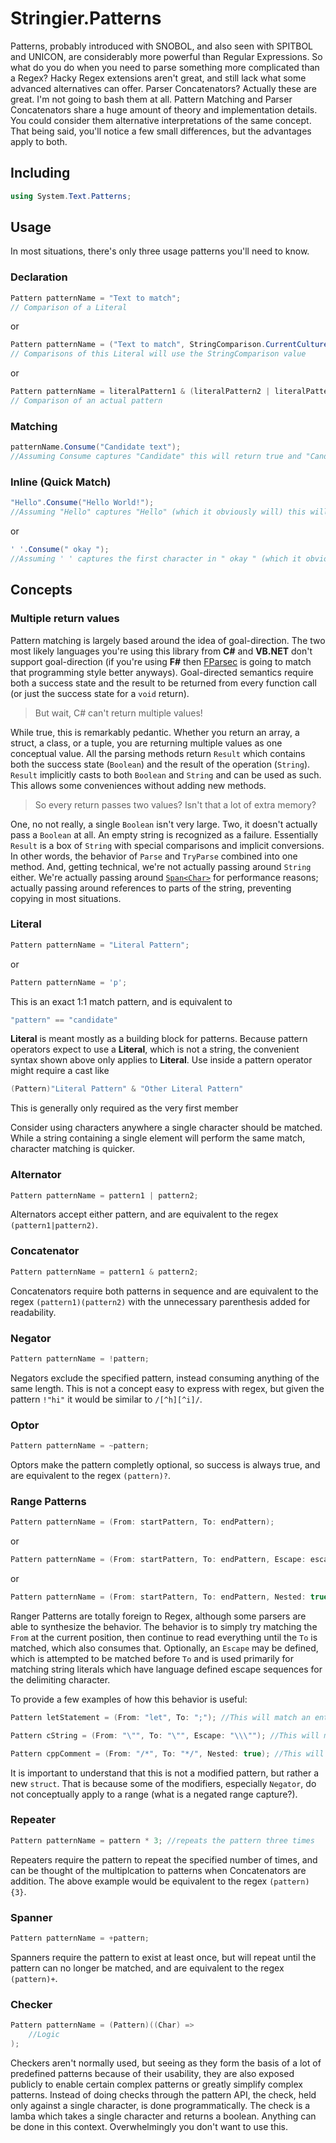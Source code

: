 ﻿# Stringier.Patterns

Patterns, probably introduced with SNOBOL, and also seen with SPITBOL and UNICON, are considerably more powerful than Regular Expressions. So what do you do when you need to parse something more complicated than a Regex? Hacky Regex extensions aren't great, and still lack what some advanced alternatives can offer. Parser Concatenators? Actually these are great. I'm not going to bash them at all. Pattern Matching and Parser Concatenators share a huge amount of theory and implementation details. You could consider them alternative interpretations of the same concept. That being said, you'll notice a few small differences, but the advantages apply to both.

## Including

~~~~csharp
using System.Text.Patterns;
~~~~

## Usage

In most situations, there's only three usage patterns you'll need to know.

### Declaration

~~~~csharp
Pattern patternName = "Text to match";
// Comparison of a Literal
~~~~
or
~~~~csharp
Pattern patternName = ("Text to match", StringComparison.CurrentCultureIgnoreCase);
// Comparisons of this Literal will use the StringComparison value
~~~~
or
~~~~csharp
Pattern patternName = literalPattern1 & (literalPattern2 | literalPattern3);
// Comparison of an actual pattern
~~~~

### Matching

~~~~csharp
patternName.Consume("Candidate text");
//Assuming Consume captures "Candidate" this will return true and "Candidate"
~~~~

### Inline (Quick Match)

~~~~csharp
"Hello".Consume("Hello World!");
//Assuming "Hello" captures "Hello" (which it obviously will) this will return true and "Hello"
~~~~
or
~~~~csharp
' '.Consume(" okay ");
//Assuming ' ' captures the first character in " okay " (which it obviously will) this will return true and " ".
~~~~

## Concepts

### Multiple return values

Pattern matching is largely based around the idea of goal-direction. The two most likely languages you're using this library from **C#** and **VB.NET** don't support goal-direction (if you're using **F#** then [FParsec](http://www.quanttec.com/fparsec/) is going to match that programming style better anyways). Goal-directed semantics require both a success state and the result to be returned from every function call (or just the success state for a `void` return).

> But wait, C# can't return multiple values!

While true, this is remarkably pedantic. Whether you return an array, a struct, a class, or a tuple, you are returning multiple values as one conceptual value. All the parsing methods return `Result` which contains both the success state (`Boolean`) and the result of the operation (`String`). `Result` implicitly casts to both `Boolean` and `String` and can be used as such. This allows some conveniences without adding new methods.

> So every return passes two values? Isn't that a lot of extra memory?

One, no not really, a single `Boolean` isn't very large. Two, it doesn't actually pass a `Boolean` at all. An empty string is recognized as a failure. Essentially `Result` is a box of `String` with special comparisons and implicit conversions. In other words, the behavior of `Parse` and `TryParse` combined into one method. And, getting technical, we're not actually passing around `String` either. We're actually passing around [`Span<Char>`](https://docs.microsoft.com/en-us/dotnet/api/system.span-1) for performance reasons; actually passing around references to parts of the string, preventing copying in most situations.

### Literal

~~~~csharp
Pattern patternName = "Literal Pattern";
~~~~
or
~~~~csharp
Pattern patternName = 'p';
~~~~

This is an exact 1:1 match pattern, and is equivalent to
~~~~csharp
"pattern" == "candidate"
~~~~~
**Literal** is meant mostly as a building block for patterns. Because pattern operators expect to use a **Literal**, which is not a string, the convenient syntax shown above only applies to **Literal**. Use inside a pattern operator might require a cast like
~~~~csharp
(Pattern)"Literal Pattern" & "Other Literal Pattern"
~~~~
This is generally only required as the very first member

Consider using characters anywhere a single character should be matched. While a string containing a single element will perform the same match, character matching is quicker.

### Alternator

~~~~csharp
Pattern patternName = pattern1 | pattern2;
~~~~

Alternators accept either pattern, and are equivalent to the regex `(pattern1|pattern2)`.

### Concatenator

~~~~csharp
Pattern patternName = pattern1 & pattern2;
~~~~

Concatenators require both patterns in sequence and are equivalent to the regex `(pattern1)(pattern2)` with the unnecessary parenthesis added for readability.

### Negator

~~~~csharp
Pattern patternName = !pattern;
~~~~

Negators exclude the specified pattern, instead consuming anything of the same length. This is not a concept easy to express with regex, but given the pattern `!"hi"` it would be similar to `/[^h][^i]/`.

### Optor

~~~~csharp
Pattern patternName = ~pattern;
~~~~

Optors make the pattern completly optional, so success is always true, and are equivalent to the regex `(pattern)?`.

### Range Patterns

~~~~csharp
Pattern patternName = (From: startPattern, To: endPattern);
~~~~
or
~~~~csharp
Pattern patternName = (From: startPattern, To: endPattern, Escape: escapePattern);
~~~~
or
~~~~csharp
Pattern patternName = (From: startPattern, To: endPattern, Nested: true);
~~~~

Ranger Patterns are totally foreign to Regex, although some parsers are able to synthesize the behavior. The behavior is to simply try matching the `From` at the current position, then continue to read everything until the `To` is matched, which also consumes that. Optionally, an `Escape` may be defined, which is attempted to be matched before `To` and is used primarily for matching string literals which have language defined escape sequences for the delimiting character.

To provide a few examples of how this behavior is useful:

~~~~csharp
Pattern letStatement = (From: "let", To: ";"); //This will match an entire let statement in a language which has semicolon terminated statements
~~~~

~~~~csharp
Pattern cString = (From: "\"", To: "\"", Escape: "\\\""); //This will match an entire C string literal, while including double-quote escapes
~~~~

~~~~csharp
Pattern cppComment = (From: "/*", To: "*/", Nested: true); //This will match a C++ comment, even if there is another comment nested inside of it
~~~~

It is important to understand that this is not a modified pattern, but rather a new `struct`. That is because some of the modifiers, especially `Negator`, do not conceptually apply to a range (what is a negated range capture?).

### Repeater

~~~~csharp
Pattern patternName = pattern * 3; //repeats the pattern three times
~~~~

Repeaters require the pattern to repeat the specified number of times, and can be thought of the multiplcation to patterns when Concatenators are addition. The above example would be equivalent to the regex `(pattern){3}`.

### Spanner

~~~~csharp
Pattern patternName = +pattern;
~~~~

Spanners require the pattern to exist at least once, but will repeat until the pattern can no longer be matched, and are equivalent to the regex `(pattern)+`.

### Checker

~~~~csharp
Pattern patternName = (Pattern)((Char) =>
    //Logic
);
~~~~

Checkers aren't normally used, but seeing as they form the basis of a lot of predefined patterns because of their usability, they are also exposed publicly to enable certain complex patterns or greatly simplify complex patterns. Instead of doing checks through the pattern API, the check, held only against a single character, is done programmatically. The check is a lamba which takes a single character and returns a boolean. Anything can be done in this context. Overwhelmingly you don't want to use this.
